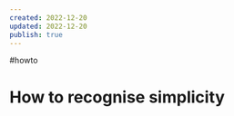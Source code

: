 ```yaml
---
created: 2022-12-20
updated: 2022-12-20
publish: true
---
```

#howto 

# How to recognise simplicity
